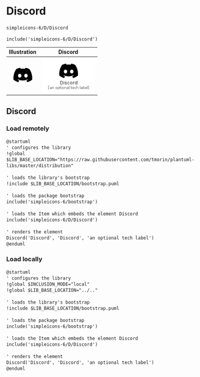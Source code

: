 # Discord


```text
simpleicons-6/D/Discord
```

```text
include('simpleicons-6/D/Discord')
```



| Illustration | Discord |
| :---: | :---: |
| ![illustration for Illustration](../../simpleicons-6/D/Discord.png) | ![illustration for Discord](../../simpleicons-6/D/Discord.Local.png) |




## Discord

### Load remotely
```plantuml
@startuml
' configures the library
!global $LIB_BASE_LOCATION="https://raw.githubusercontent.com/tmorin/plantuml-libs/master/distribution"

' loads the library's bootstrap
!include $LIB_BASE_LOCATION/bootstrap.puml

' loads the package bootstrap
include('simpleicons-6/bootstrap')

' loads the Item which embeds the element Discord
include('simpleicons-6/D/Discord')

' renders the element
Discord('Discord', 'Discord', 'an optional tech label')
@enduml
```

### Load locally
```plantuml
@startuml
' configures the library
!global $INCLUSION_MODE="local"
!global $LIB_BASE_LOCATION="../.."

' loads the library's bootstrap
!include $LIB_BASE_LOCATION/bootstrap.puml

' loads the package bootstrap
include('simpleicons-6/bootstrap')

' loads the Item which embeds the element Discord
include('simpleicons-6/D/Discord')

' renders the element
Discord('Discord', 'Discord', 'an optional tech label')
@enduml
```

